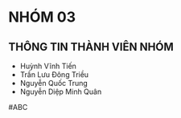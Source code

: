 # NHÓM 03
## THÔNG TIN THÀNH VIÊN NHÓM
* Huỳnh Vĩnh Tiến
* Trần Lưu Đông Triều
* Nguyễn Quốc Trung
* Nguyễn Diệp Minh Quân

#ABC